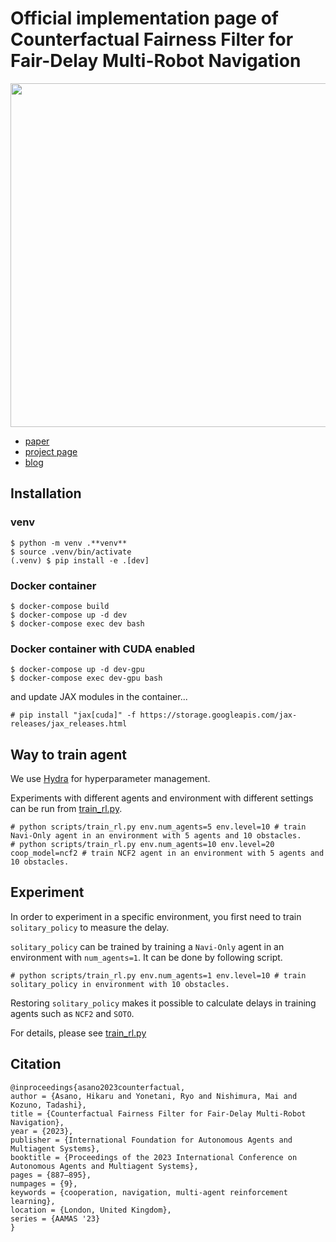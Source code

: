 # Official implementation page of Counterfactual Fairness Filter for Fair-Delay Multi-Robot Navigation

<div align="center">
<img src=assets/result.gif width=550>
</div>

- [paper](https://arxiv.org/abs/2305.11465)
- [project page](https://omron-sinicx.github.io/ncf2/)
- [blog](https://medium.com/sinicx/counterfactual-fairness-filter-for-fair-delay-multi-robot-navigation-aamas2023-e209b54c646d)

## Installation
### **venv**
```console
$ python -m venv .**venv**
$ source .venv/bin/activate
(.venv) $ pip install -e .[dev]
```

### Docker container
```console
$ docker-compose build
$ docker-compose up -d dev
$ docker-compose exec dev bash
```

### Docker container with CUDA enabled
```console
$ docker-compose up -d dev-gpu
$ docker-compose exec dev-gpu bash
```

and update JAX modules in the container...

```console
# pip install "jax[cuda]" -f https://storage.googleapis.com/jax-releases/jax_releases.html
```

## Way to train agent
We use [Hydra](https://hydra.cc/docs/plugins/nevergrad_sweeper/) for hyperparameter management.

Experiments with different agents and environment with different settings can be run from [train_rl.py](/scripts/train_rl.py).

```console
# python scripts/train_rl.py env.num_agents=5 env.level=10 # train Navi-Only agent in an environment with 5 agents and 10 obstacles.
# python scripts/train_rl.py env.num_agents=10 env.level=20 coop_model=ncf2 # train NCF2 agent in an environment with 5 agents and 10 obstacles.
```

## Experiment
In order to experiment in a specific environment, you first need to train `solitary_policy` to measure the delay.

`solitary_policy` can be trained by training a `Navi-Only` agent in an environment with `num_agents=1`. It can be done by following script.
```console
# python scripts/train_rl.py env.num_agents=1 env.level=10 # train solitary_policy in environment with 10 obstacles.
```
Restoring `solitary_policy` makes it possible to calculate delays in training agents such as `NCF2` and `SOTO`.

For details, please see [train_rl.py](/scripts/train_rl.py)

## Citation
```
@inproceedings{asano2023counterfactual,
author = {Asano, Hikaru and Yonetani, Ryo and Nishimura, Mai and Kozuno, Tadashi},
title = {Counterfactual Fairness Filter for Fair-Delay Multi-Robot Navigation},
year = {2023},
publisher = {International Foundation for Autonomous Agents and Multiagent Systems},
booktitle = {Proceedings of the 2023 International Conference on Autonomous Agents and Multiagent Systems},
pages = {887–895},
numpages = {9},
keywords = {cooperation, navigation, multi-agent reinforcement learning},
location = {London, United Kingdom},
series = {AAMAS '23}
}
```
